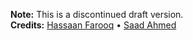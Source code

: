 **Note:** This is a discontinued draft version.\
**Credits:** [Hassaan Farooq](https://www.linkedin.com/in/hassaan-farooq-844541148) • [Saad Ahmed](https://www.linkedin.com/in/saadahmed1084)
